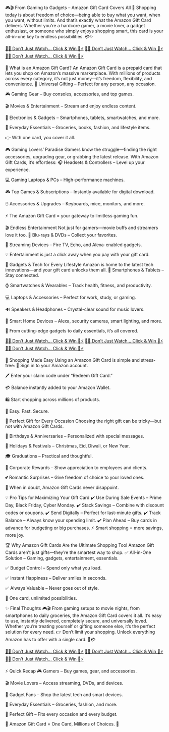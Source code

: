 🎮🎬 From Gaming to Gadgets – Amazon Gift Card Covers All 🛒
Shopping today is about freedom of choice—being able to buy what you want, when you want, without limits. And that’s exactly what the Amazon Gift Card delivers. Whether you’re a hardcore gamer, a movie lover, a gadget enthusiast, or someone who simply enjoys shopping smart, this card is your all-in-one key to endless possibilities. 💳✨

[🎯🔥 Don’t Just Watch… Click & Win 💖⚡](https://mygift.offerzeee.com/aama-zonn/) 
[🎯🔥 Don’t Just Watch… Click & Win 💖⚡](https://mygift.offerzeee.com/aama-zonn/) 
[🎯🔥 Don’t Just Watch… Click & Win 💖⚡](https://mygift.offerzeee.com/aama-zonn/) 

🌟 What is an Amazon Gift Card?
An Amazon Gift Card is a prepaid card that lets you shop on Amazon’s massive marketplace. With millions of products across every category, it’s not just money—it’s freedom, flexibility, and convenience.
🎁 Universal Gifting – Perfect for any person, any occasion.

🎮 Gaming Gear – Buy consoles, accessories, and top games.

🎬 Movies & Entertainment – Stream and enjoy endless content.

📱 Electronics & Gadgets – Smartphones, tablets, smartwatches, and more.

🛒 Everyday Essentials – Groceries, books, fashion, and lifestyle items.

👉 With one card, you cover it all.

🎮 Gaming Lovers’ Paradise
Gamers know the struggle—finding the right accessories, upgrading gear, or grabbing the latest release. With Amazon Gift Cards, it’s effortless:
🎧 Headsets & Controllers – Level up your experience.

💻 Gaming Laptops & PCs – High-performance machines.

🎮 Top Games & Subscriptions – Instantly available for digital download.

🖱️ Accessories & Upgrades – Keyboards, mice, monitors, and more.

⚡ The Amazon Gift Card = your gateway to limitless gaming fun.

🎬 Endless Entertainment
Not just for gamers—movie buffs and streamers love it too.
📀 Blu-rays & DVDs – Collect your favorites.

📱 Streaming Devices – Fire TV, Echo, and Alexa-enabled gadgets.

💡 Entertainment is just a click away when you pay with your gift card.

📱 Gadgets & Tech for Every Lifestyle
Amazon is home to the latest tech innovations—and your gift card unlocks them all.
📱 Smartphones & Tablets – Stay connected.

⌚ Smartwatches & Wearables – Track health, fitness, and productivity.

💻 Laptops & Accessories – Perfect for work, study, or gaming.

🔊 Speakers & Headphones – Crystal-clear sound for music lovers.

🏡 Smart Home Devices – Alexa, security cameras, smart lighting, and more.

🚀 From cutting-edge gadgets to daily essentials, it’s all covered.

[🎯🔥 Don’t Just Watch… Click & Win 💖⚡](https://mygift.offerzeee.com/aama-zonn/) 
[🎯🔥 Don’t Just Watch… Click & Win 💖⚡](https://mygift.offerzeee.com/aama-zonn/) 
[🎯🔥 Don’t Just Watch… Click & Win 💖⚡](https://mygift.offerzeee.com/aama-zonn/) 

🛒 Shopping Made Easy
Using an Amazon Gift Card is simple and stress-free:
📱 Sign in to your Amazon account.

🖊️ Enter your claim code under “Redeem Gift Card.”

💳 Balance instantly added to your Amazon Wallet.

🛍️ Start shopping across millions of products.

💚 Easy. Fast. Secure.

🎁 Perfect Gift for Every Occasion
Choosing the right gift can be tricky—but not with Amazon Gift Cards.

🎂 Birthdays & Anniversaries – Personalized with special messages.

🎄 Holidays & Festivals – Christmas, Eid, Diwali, or New Year.

🎓 Graduations – Practical and thoughtful.

💼 Corporate Rewards – Show appreciation to employees and clients.

💕 Romantic Surprises – Give freedom of choice to your loved ones.

🎉 When in doubt, Amazon Gift Cards never disappoint.

💡 Pro Tips for Maximizing Your Gift Card
✔️ Use During Sale Events – Prime Day, Black Friday, Cyber Monday.
 ✔️ Stack Savings – Combine with discount codes or coupons.
 ✔️ Send Digitally – Perfect for last-minute gifts.
 ✔️ Track Balance – Always know your spending limit.
 ✔️ Plan Ahead – Buy cards in advance for budgeting or big purchases.
⚡ Smart shopping = more savings, more joy.

🏆 Why Amazon Gift Cards Are the Ultimate Shopping Tool
Amazon Gift Cards aren’t just gifts—they’re the smartest way to shop.
✅ All-in-One Solution – Gaming, gadgets, entertainment, essentials.

✅ Budget Control – Spend only what you load.

✅ Instant Happiness – Deliver smiles in seconds.

✅ Always Valuable – Never goes out of style.

🎯 One card, unlimited possibilities.

✨ Final Thoughts
🎮🎬 From gaming setups to movie nights, from smartphones to daily groceries, the Amazon Gift Card covers it all.
It’s easy to use, instantly delivered, completely secure, and universally loved. Whether you’re treating yourself or gifting someone else, it’s the perfect solution for every need.
👉 Don’t limit your shopping. Unlock everything Amazon has to offer with a single card. 🛒💳

[🎯🔥 Don’t Just Watch… Click & Win 💖⚡](https://mygift.offerzeee.com/aama-zonn/) 
[🎯🔥 Don’t Just Watch… Click & Win 💖⚡](https://mygift.offerzeee.com/aama-zonn/) 
[🎯🔥 Don’t Just Watch… Click & Win 💖⚡](https://mygift.offerzeee.com/aama-zonn/) 

⚡ Quick Recap
🎮 Gamers – Buy games, gear, and accessories.

🎬 Movie Lovers – Access streaming, DVDs, and devices.

📱 Gadget Fans – Shop the latest tech and smart devices.

🛒 Everyday Essentials – Groceries, fashion, and more.

🎁 Perfect Gift – Fits every occasion and every budget.

🌟 Amazon Gift Card = One Card, Millions of Choices. 🌟
